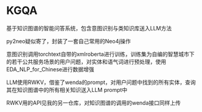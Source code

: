 # KGQA
基于知识图谱的智能问答系统，包含意图识别与类知识库送入LLM方法

py2neo疑似寄了，封装了一套自己常用的Neo4j操作

意图识别调用torchtext自带的xmlroberta进行训练，训练集为自编的智慧城市下的若干公共服务场景的用户问题，对实体和语气词进行预处理，使用EDA_NLP_for_Chinese进行数据增强

LLM使用RWKV，借鉴了wenda的prompt，对用户问题中找到的所有实体，查询其在知识图谱中的所有相关知识送入LLM prompt中

RWKV用的API见我的另一仓库，对知识图谱的调用的wenda接口同样上传
